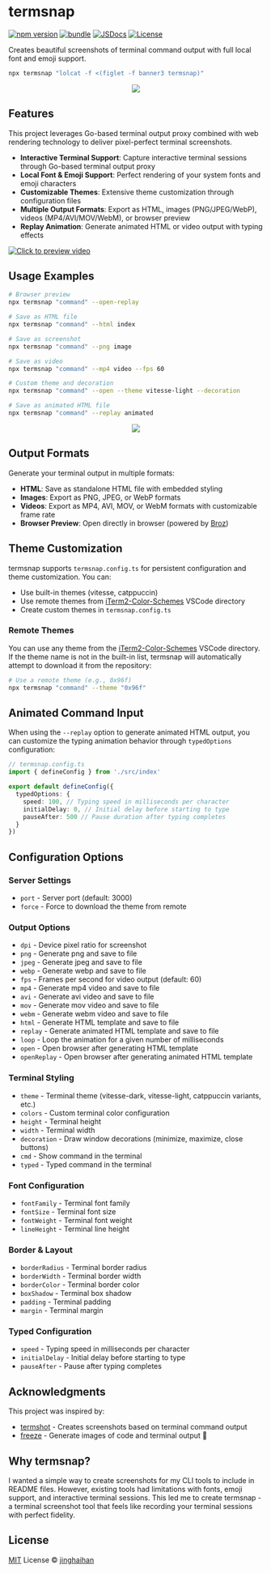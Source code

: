 # termsnap

[![npm version][npm-version-src]][npm-version-href]
[![bundle][bundle-src]][bundle-href]
[![JSDocs][jsdocs-src]][jsdocs-href]
[![License][license-src]][license-href]

Creates beautiful screenshots of terminal command output with full local font and emoji support.

```sh
npx termsnap "lolcat -f <(figlet -f banner3 termsnap)"
```

<p align='center'>
<img src='./assets/logo.png' />
</p>

## Features

This project leverages Go-based terminal output proxy combined with web rendering technology to deliver pixel-perfect terminal screenshots.

- **Interactive Terminal Support**: Capture interactive terminal sessions through Go-based terminal output proxy
- **Local Font & Emoji Support**: Perfect rendering of your system fonts and emoji characters
- **Customizable Themes**: Extensive theme customization through configuration files
- **Multiple Output Formats**: Export as HTML, images (PNG/JPEG/WebP), videos (MP4/AVI/MOV/WebM), or browser preview
- **Replay Animation**: Generate animated HTML or video output with typing effects

[![Click to preview video](assets/emoji.png)](https://raw.githubusercontent.com/jinghaihan/termsnap/refs/heads/main/assets/emoji.mp4)

## Usage Examples

```sh
# Browser preview
npx termsnap "command" --open-replay

# Save as HTML file
npx termsnap "command" --html index

# Save as screenshot
npx termsnap "command" --png image

# Save as video
npx termsnap "command" --mp4 video --fps 60

# Custom theme and decoration
npx termsnap "command" --open --theme vitesse-light --decoration

# Save as animated HTML file
npx termsnap "command" --replay animated
```

<p align='center'>
<img src='./assets/help.png' />
</p>

## Output Formats

Generate your terminal output in multiple formats:

- **HTML**: Save as standalone HTML file with embedded styling
- **Images**: Export as PNG, JPEG, or WebP formats
- **Videos**: Export as MP4, AVI, MOV, or WebM formats with customizable frame rate
- **Browser Preview**: Open directly in browser (powered by [Broz](https://github.com/antfu/broz))

## Theme Customization

termsnap supports `termsnap.config.ts` for persistent configuration and theme customization. You can:

- Use built-in themes (vitesse, catppuccin)
- Use remote themes from [iTerm2-Color-Schemes](https://github.com/mbadolato/iTerm2-Color-Schemes) VSCode directory
- Create custom themes in `termsnap.config.ts`

### Remote Themes

You can use any theme from the [iTerm2-Color-Schemes](https://github.com/mbadolato/iTerm2-Color-Schemes) VSCode directory. If the theme name is not in the built-in list, termsnap will automatically attempt to download it from the repository:

```sh
# Use a remote theme (e.g., 0x96f)
npx termsnap "command" --theme "0x96f"
```

## Animated Command Input

When using the `--replay` option to generate animated HTML output, you can customize the typing animation behavior through `typedOptions` configuration:

```typescript
// termsnap.config.ts
import { defineConfig } from './src/index'

export default defineConfig({
  typedOptions: {
    speed: 100, // Typing speed in milliseconds per character
    initialDelay: 0, // Initial delay before starting to type
    pauseAfter: 500 // Pause duration after typing completes
  }
})
```

## Configuration Options

### Server Settings
- `port` - Server port (default: 3000)
- `force` - Force to download the theme from remote

### Output Options
- `dpi` - Device pixel ratio for screenshot
- `png` - Generate png and save to file
- `jpeg` - Generate jpeg and save to file
- `webp` - Generate webp and save to file
- `fps` - Frames per second for video output (default: 60)
- `mp4` - Generate mp4 video and save to file
- `avi` - Generate avi video and save to file
- `mov` - Generate mov video and save to file
- `webm` - Generate webm video and save to file
- `html` - Generate HTML template and save to file
- `replay` - Generate animated HTML template and save to file
- `loop` - Loop the animation for a given number of milliseconds
- `open` - Open browser after generating HTML template
- `openReplay` - Open browser after generating animated HTML template

### Terminal Styling
- `theme` - Terminal theme (vitesse-dark, vitesse-light, catppuccin variants, etc.)
- `colors` - Custom terminal color configuration
- `height` - Terminal height
- `width` - Terminal width
- `decoration` - Draw window decorations (minimize, maximize, close buttons)
- `cmd` - Show command in the terminal
- `typed` - Typed command in the terminal

### Font Configuration
- `fontFamily` - Terminal font family
- `fontSize` - Terminal font size
- `fontWeight` - Terminal font weight
- `lineHeight` - Terminal line height

### Border & Layout
- `borderRadius` - Terminal border radius
- `borderWidth` - Terminal border width
- `borderColor` - Terminal border color
- `boxShadow` - Terminal box shadow
- `padding` - Terminal padding
- `margin` - Terminal margin

### Typed Configuration
- `speed` - Typing speed in milliseconds per character
- `initialDelay` - Initial delay before starting to type
- `pauseAfter` - Pause after typing completes

## Acknowledgments

This project was inspired by:
- [termshot](https://github.com/homeport/termshot) - Creates screenshots based on terminal command output
- [freeze](https://github.com/charmbracelet/freeze) - Generate images of code and terminal output 📸

## Why termsnap?

I wanted a simple way to create screenshots for my CLI tools to include in README files. However, existing tools had limitations with fonts, emoji support, and interactive terminal sessions. This led me to create termsnap - a terminal screenshot tool that feels like recording your terminal sessions with perfect fidelity.

## License

[MIT](./LICENSE) License © [jinghaihan](https://github.com/jinghaihan)

<!-- Badges -->

[npm-version-src]: https://img.shields.io/npm/v/termsnap?style=flat&colorA=080f12&colorB=1fa669
[npm-version-href]: https://npmjs.com/package/termsnap
[npm-downloads-src]: https://img.shields.io/npm/dm/termsnap?style=flat&colorA=080f12&colorB=1fa669
[npm-downloads-href]: https://npmjs.com/package/termsnap
[bundle-src]: https://img.shields.io/bundlephobia/minzip/termsnap?style=flat&colorA=080f12&colorB=1fa669&label=minzip
[bundle-href]: https://bundlephobia.com/result?p=termsnap
[license-src]: https://img.shields.io/badge/license-MIT-blue.svg?style=flat&colorA=080f12&colorB=1fa669
[license-href]: https://github.com/jinghaihan/termsnap/LICENSE
[jsdocs-src]: https://img.shields.io/badge/jsdocs-reference-080f12?style=flat&colorA=080f12&colorB=1fa669
[jsdocs-href]: https://www.jsdocs.io/package/termsnap
